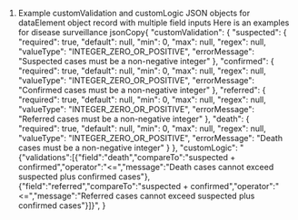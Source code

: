 1. Example customValidation and customLogic JSON objects for dataElement object record with multiple field inputs
Here is an examples for disease surveillance
jsonCopy{
				"customValidation": {
				  "suspected": {
					"required": true,
					"default": null,
					"min": 0,
					"max": null,
					"regex": null,
					"valueType": "INTEGER_ZERO_OR_POSITIVE",
					"errorMessage": "Suspected cases must be a non-negative integer"
				  },
				  "confirmed": {
					"required": true,
					"default": null,
					"min": 0,
					"max": null,
					"regex": null,
					"valueType": "INTEGER_ZERO_OR_POSITIVE",
					"errorMessage": "Confirmed cases must be a non-negative integer"
				  },
				  "referred": {
					"required": true,
					"default": null,
					"min": 0,
					"max": null,
					"regex": null,
					"valueType": "INTEGER_ZERO_OR_POSITIVE",
					"errorMessage": "Referred cases must be a non-negative integer"
				  },
				  "death": {
					"required": true,
					"default": null,
					"min": 0,
					"max": null,
					"regex": null,
					"valueType": "INTEGER_ZERO_OR_POSITIVE",
					"errorMessage": "Death cases must be a non-negative integer"
				  }
				},
  "customLogic": "{\"validations\":[{\"field\":\"death\",\"compareTo\":\"suspected + confirmed\",\"operator\":\"<=\",\"message\":\"Death cases cannot exceed suspected plus confirmed cases\"},{\"field\":\"referred\",\"compareTo\":\"suspected + confirmed\",\"operator\":\"<=\",\"message\":\"Referred cases cannot exceed suspected plus confirmed cases\"}]}",
}